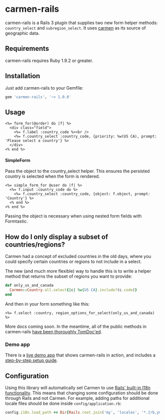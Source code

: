 # carmen-rails

carmen-rails is a Rails 3 plugin that supplies two new form helper methods:
`country_select` and `subregion_select`. It uses
[carmen](http://github.com/jim/carmen) as its source of geographic data.

## Requirements

carmen-rails requires Ruby 1.9.2 or greater.

## Installation

Just add carmen-rails to your Gemfile:

```ruby
gem 'carmen-rails', '~> 1.0.0'
```
## Usage

```erb
<%= form_for(@order) do |f| %>
  <div class="field">
    <%= f.label :country_code %><br />
    <%= f.country_select :country_code, {priority: %w(US CA), prompt: 'Please select a country'} %>
  </div>
<% end %>
```

#### SimpleForm
Pass the object to the country_select helper. This ensures the persisted country is selected when the form is rendered. 

```erb
<%= simple_form_for @user do |f| %>
  <%= f.input :country_code do %>
    <%= f.country_select :country_code, {object: f.object, prompt: 'Country'} %>
  <% end %>
<% end %>
```

Passing the object is necessary when using nested form fields with Formtastic.

## How do I only display a subset of countries/regions?

Carmen had a concept of excluded countries in the old days, where you could
specify certain countries or regions to not include in a select.

The new (and much more flexible) way to handle this is to write a helper method
that returns the subset of regions you want to provide:

``` ruby
def only_us_and_canada
  Carmen::Country.all.select{|c| %w{US CA}.include?(c.code)}
end
```

And then in your form something like this:

``` erb
<%= f.select :country, region_options_for_select(only_us_and_canada) %>
```

More docs coming soon. In the meantime, all of the public methods in
carmen-rails [have been thoroughly TomDoc'ed](https://github.com/jim/carmen-rails/blob/master/lib/carmen/rails/action_view/form_helper.rb).

### Demo app

There is a [live demo app](http://carmen-rails-demo.herokuapp.com) that shows
carmen-rails in action, and includes a [step-by-step setup guide](https://github.com/jim/carmen-demo-app#readme).

## Configuration

Using this library will automatically set Carmen to use [Rails' built-in I18n functionality](http://guides.rubyonrails.org/i18n.html). This means that changing
some configuration should be done through Rails and not Carmen. For example, adding paths for additional locale files
should be done inside `config/application.rb`:

``` ruby
config.i18n.load_path += Dir[Rails.root.join('my', 'locales', '*.{rb,yml}').to_s]
```
